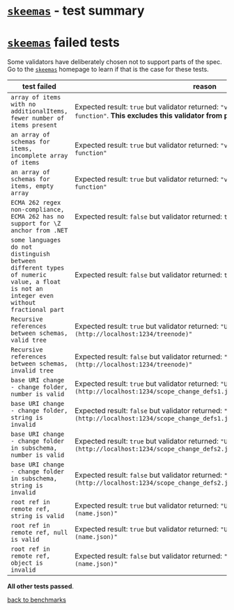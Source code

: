 # [`skeemas`](https://github.com/Prestaul/skeemas#readme) - test summary


# [`skeemas`](https://github.com/Prestaul/skeemas#readme) failed tests

Some validators have deliberately chosen not to support parts of the spec. Go to the [`skeemas`](https://github.com/Prestaul/skeemas#readme) homepage to learn if
that is the case for these tests.

|test failed|reason
|-----------|------
|`array of items with no additionalItems, fewer number of items present`|Expected result: `true` but validator returned: `"validators.types[type] is not a function"`. **This excludes this validator from performance tests**
|`an array of schemas for items, incomplete array of items`|Expected result: `true` but validator returned: `"validators.types[type] is not a function"`
|`an array of schemas for items, empty array`|Expected result: `true` but validator returned: `"validators.types[type] is not a function"`
|`ECMA 262 regex non-compliance, ECMA 262 has no support for \Z anchor from .NET`|Expected result: `false` but validator returned: `true`
|`some languages do not distinguish between different types of numeric value, a float is not an integer even without fractional part`|Expected result: `false` but validator returned: `true`
|`Recursive references between schemas, valid tree`|Expected result: `true` but validator returned: `"Unable to locate JSON Ref (http://localhost:1234/treenode)"`
|`Recursive references between schemas, invalid tree`|Expected result: `false` but validator returned: `"Unable to locate JSON Ref (http://localhost:1234/treenode)"`
|`base URI change - change folder, number is valid`|Expected result: `true` but validator returned: `"Unable to locate JSON Ref (http://localhost:1234/scope_change_defs1.jsonfolder/folderInteger.json)"`
|`base URI change - change folder, string is invalid`|Expected result: `false` but validator returned: `"Unable to locate JSON Ref (http://localhost:1234/scope_change_defs1.jsonfolder/folderInteger.json)"`
|`base URI change - change folder in subschema, number is valid`|Expected result: `true` but validator returned: `"Unable to locate JSON Ref (http://localhost:1234/scope_change_defs2.jsonfolderInteger.json)"`
|`base URI change - change folder in subschema, string is invalid`|Expected result: `false` but validator returned: `"Unable to locate JSON Ref (http://localhost:1234/scope_change_defs2.jsonfolderInteger.json)"`
|`root ref in remote ref, string is valid`|Expected result: `true` but validator returned: `"Unable to locate JSON Ref (name.json)"`
|`root ref in remote ref, null is valid`|Expected result: `true` but validator returned: `"Unable to locate JSON Ref (name.json)"`
|`root ref in remote ref, object is invalid`|Expected result: `false` but validator returned: `"Unable to locate JSON Ref (name.json)"`

**All other tests passed**.

[back to benchmarks](https://github.com/ebdrup/json-schema-benchmark)